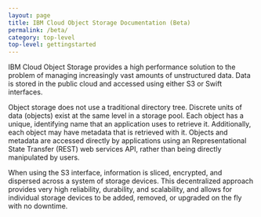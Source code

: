 ```yaml
---
layout: page
title: IBM Cloud Object Storage Documentation (Beta)
permalink: /beta/
category: top-level
top-level: gettingstarted
---
```


IBM Cloud Object Storage provides a high performance solution to the problem of managing increasingly vast amounts of unstructured data. Data is stored in the public cloud and accessed using either S3 or Swift interfaces.

Object storage does not use a traditional directory tree. Discrete units of data (objects) exist at the same level in a storage pool. Each object has a unique, identifying name that an application uses to retrieve it. Additionally, each object may have metadata that is retrieved with it.  Objects and metadata are accessed directly by applications using an Representational State Transfer (REST) web services API, rather than being directly manipulated by users.  

When using the S3 interface, information is sliced, encrypted, and dispersed across a system of storage devices.  This decentralized approach provides very high reliability, durability, and scalability, and allows for individual storage devices to be added, removed, or upgraded on the fly with no downtime. 




